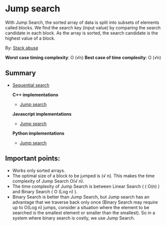 # Jump search

With Jump Search, the sorted array of data is split into subsets of elements called blocks. We find the search key (input value) by comparing the search candidate in each block. As the array is sorted, the search candidate is the highest value of a block.

By: [Stack abuse](https://stackabuse.com/jump-search-in-python/)

__Worst case timing complexity__: O (√n) 
__Best case of time complexity__: O (√n) 

## Summary

* [Sequential search](https://github.com/edmilson-dk/academic-programming/blob/main/search-algorithms/sequential-search)
  
  __C++ implementations__

  * [Jump search](https://github.com/edmilson-dk/academic-programming/blob/main/search-algorithms/sequential-search/jump-search/c++/jump-search.cpp)

  __Javascript implementations__

  * [Jump search](https://github.com/edmilson-dk/academic-programming/blob/main/search-algorithms/sequential-search/jump-search/javascript/jump-search.js)

  __Python implementations__

  * [Jump search](https://github.com/edmilson-dk/academic-programming/blob/main/search-algorithms/sequential-search/jump-search/python/jump-search.py)

## Important points: 
 
* Works only sorted arrays.
* The optimal size of a block to be jumped is (√ n). This makes the time complexity of Jump Search O(√ n).
* The time complexity of Jump Search is between Linear Search ( ( O(n) ) and Binary Search ( O (Log n) ).
* Binary Search is better than Jump Search, but Jump search has an advantage that we traverse back only once (Binary Search may require up to O(Log n) jumps, consider a situation where the element to be searched is the smallest element or smaller than the smallest). So in a system where binary search is costly, we use Jump Search.